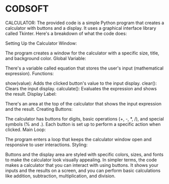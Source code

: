 # CODSOFT
CALCULATOR:
The provided code is a simple Python program that creates a calculator with buttons and a display. It uses a graphical interface library called Tkinter. Here's a breakdown of what the code does:

Setting Up the Calculator Window:

The program creates a window for the calculator with a specific size, title, and background color.
Global Variable:

There's a variable called equation that stores the user's input (mathematical expression).
Functions:

show(value): Adds the clicked button's value to the input display.
clear(): Clears the input display.
calculate(): Evaluates the expression and shows the result.
Display Label:

There's an area at the top of the calculator that shows the input expression and the result.
Creating Buttons:

The calculator has buttons for digits, basic operations (+, -, *, /), and special symbols (% and .).
Each button is set up to perform a specific action when clicked.
Main Loop:

The program enters a loop that keeps the calculator window open and responsive to user interactions.
Styling:

Buttons and the display area are styled with specific colors, sizes, and fonts to make the calculator look visually appealing.
In simpler terms, the code makes a calculator that you can interact with using buttons. It shows your inputs and the results on a screen, and you can perform basic calculations like addition, subtraction, multiplication, and division.

